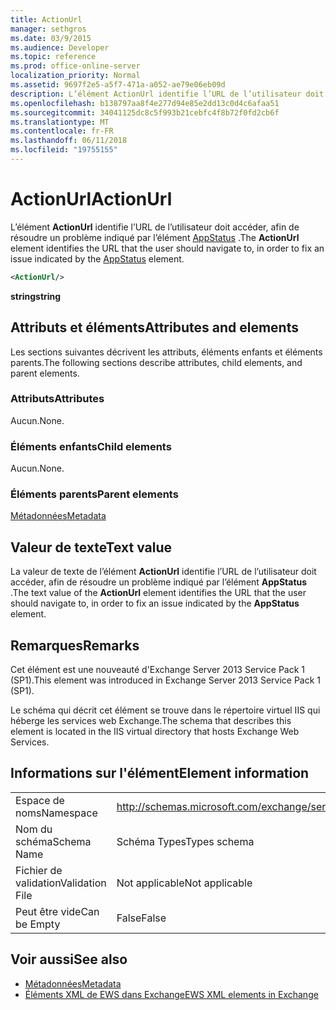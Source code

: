 ```yaml
---
title: ActionUrl
manager: sethgros
ms.date: 03/9/2015
ms.audience: Developer
ms.topic: reference
ms.prod: office-online-server
localization_priority: Normal
ms.assetid: 9697f2e5-a5f7-471a-a052-ae79e06eb09d
description: L’élément ActionUrl identifie l’URL de l’utilisateur doit accéder, afin de résoudre un problème indiqué par l’élément AppStatus.
ms.openlocfilehash: b138797aa8f4e277d94e85e2dd13c0d4c6afaa51
ms.sourcegitcommit: 34041125dc8c5f993b21cebfc4f8b72f0fd2cb6f
ms.translationtype: MT
ms.contentlocale: fr-FR
ms.lasthandoff: 06/11/2018
ms.locfileid: "19755155"
---
```

# <a name="actionurl"></a><span data-ttu-id="6ec23-103">ActionUrl</span><span class="sxs-lookup"><span data-stu-id="6ec23-103">ActionUrl</span></span>

<span data-ttu-id="6ec23-104">L’élément **ActionUrl** identifie l’URL de l’utilisateur doit accéder, afin de résoudre un problème indiqué par l’élément [AppStatus](appstatus-ex15websvcsotherref.md) .</span><span class="sxs-lookup"><span data-stu-id="6ec23-104">The **ActionUrl** element identifies the URL that the user should navigate to, in order to fix an issue indicated by the [AppStatus](appstatus-ex15websvcsotherref.md) element.</span></span> 
  
```XML
<ActionUrl/>
```

 <span data-ttu-id="6ec23-105">**string**</span><span class="sxs-lookup"><span data-stu-id="6ec23-105">**string**</span></span>
## <a name="attributes-and-elements"></a><span data-ttu-id="6ec23-106">Attributs et éléments</span><span class="sxs-lookup"><span data-stu-id="6ec23-106">Attributes and elements</span></span>

<span data-ttu-id="6ec23-107">Les sections suivantes décrivent les attributs, éléments enfants et éléments parents.</span><span class="sxs-lookup"><span data-stu-id="6ec23-107">The following sections describe attributes, child elements, and parent elements.</span></span>
  
### <a name="attributes"></a><span data-ttu-id="6ec23-108">Attributs</span><span class="sxs-lookup"><span data-stu-id="6ec23-108">Attributes</span></span>

<span data-ttu-id="6ec23-109">Aucun.</span><span class="sxs-lookup"><span data-stu-id="6ec23-109">None.</span></span>
  
### <a name="child-elements"></a><span data-ttu-id="6ec23-110">Éléments enfants</span><span class="sxs-lookup"><span data-stu-id="6ec23-110">Child elements</span></span>

<span data-ttu-id="6ec23-111">Aucun.</span><span class="sxs-lookup"><span data-stu-id="6ec23-111">None.</span></span>
  
### <a name="parent-elements"></a><span data-ttu-id="6ec23-112">Éléments parents</span><span class="sxs-lookup"><span data-stu-id="6ec23-112">Parent elements</span></span>

[<span data-ttu-id="6ec23-113">Métadonnées</span><span class="sxs-lookup"><span data-stu-id="6ec23-113">Metadata</span></span>](metadata-ex15websvcsotherref.md)
  
## <a name="text-value"></a><span data-ttu-id="6ec23-114">Valeur de texte</span><span class="sxs-lookup"><span data-stu-id="6ec23-114">Text value</span></span>

<span data-ttu-id="6ec23-115">La valeur de texte de l’élément **ActionUrl** identifie l’URL de l’utilisateur doit accéder, afin de résoudre un problème indiqué par l’élément **AppStatus** .</span><span class="sxs-lookup"><span data-stu-id="6ec23-115">The text value of the **ActionUrl** element identifies the URL that the user should navigate to, in order to fix an issue indicated by the **AppStatus** element.</span></span> 
  
## <a name="remarks"></a><span data-ttu-id="6ec23-116">Remarques</span><span class="sxs-lookup"><span data-stu-id="6ec23-116">Remarks</span></span>

<span data-ttu-id="6ec23-117">Cet élément est une nouveauté d'Exchange Server 2013 Service Pack 1 (SP1).</span><span class="sxs-lookup"><span data-stu-id="6ec23-117">This element was introduced in Exchange Server 2013 Service Pack 1 (SP1).</span></span>
  
<span data-ttu-id="6ec23-118">Le schéma qui décrit cet élément se trouve dans le répertoire virtuel IIS qui héberge les services web Exchange.</span><span class="sxs-lookup"><span data-stu-id="6ec23-118">The schema that describes this element is located in the IIS virtual directory that hosts Exchange Web Services.</span></span>
  
## <a name="element-information"></a><span data-ttu-id="6ec23-119">Informations sur l'élément</span><span class="sxs-lookup"><span data-stu-id="6ec23-119">Element information</span></span>

|||
|:-----|:-----|
|<span data-ttu-id="6ec23-120">Espace de noms</span><span class="sxs-lookup"><span data-stu-id="6ec23-120">Namespace</span></span>  <br/> | http://schemas.microsoft.com/exchange/services/2006/types  <br/> |
|<span data-ttu-id="6ec23-121">Nom du schéma</span><span class="sxs-lookup"><span data-stu-id="6ec23-121">Schema Name</span></span>  <br/> |<span data-ttu-id="6ec23-122">Schéma Types</span><span class="sxs-lookup"><span data-stu-id="6ec23-122">Types schema</span></span>  <br/> |
|<span data-ttu-id="6ec23-123">Fichier de validation</span><span class="sxs-lookup"><span data-stu-id="6ec23-123">Validation File</span></span>  <br/> |<span data-ttu-id="6ec23-124">Not applicable</span><span class="sxs-lookup"><span data-stu-id="6ec23-124">Not applicable</span></span>  <br/> |
|<span data-ttu-id="6ec23-125">Peut être vide</span><span class="sxs-lookup"><span data-stu-id="6ec23-125">Can be Empty</span></span>  <br/> |<span data-ttu-id="6ec23-126">False</span><span class="sxs-lookup"><span data-stu-id="6ec23-126">False</span></span>  <br/> |
   
## <a name="see-also"></a><span data-ttu-id="6ec23-127">Voir aussi</span><span class="sxs-lookup"><span data-stu-id="6ec23-127">See also</span></span>

- [<span data-ttu-id="6ec23-128">Métadonnées</span><span class="sxs-lookup"><span data-stu-id="6ec23-128">Metadata</span></span>](metadata-ex15websvcsotherref.md)
- [<span data-ttu-id="6ec23-129">Éléments XML de EWS dans Exchange</span><span class="sxs-lookup"><span data-stu-id="6ec23-129">EWS XML elements in Exchange</span></span>](ews-xml-elements-in-exchange.md)

